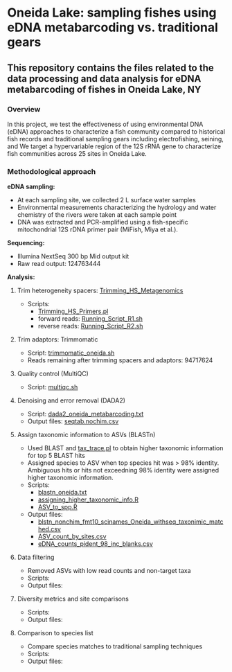 # Oneida Lake: sampling fishes using eDNA metabarcoding vs. traditional gears

## This repository contains the files related to the data processing and data analysis for eDNA metabarcoding of fishes in Oneida Lake, NY

### Overview

In this project, we test the effectiveness of using environmental DNA (eDNA) approaches to characterize a fish community compared to historical fish records and traditional sampling gears including electrofishing, seining, and  We target a hypervariable region of the 12S rRNA gene to characterize fish communities across 25 sites in Oneida Lake.

### Methodological approach

**eDNA sampling:**
  - At each sampling site, we collected 2 L surface water samples
  - Environmental measurements characterizing the hydrology and water chemistry of the rivers were taken at each sample point
  - DNA was extracted and PCR-amplified using a fish-specific mitochondrial 12S rDNA primer pair (MiFish, Miya et al.).

**Sequencing:**
  - Illumina NextSeq 300 bp Mid output kit
  - Raw read output: 124763444

**Analysis:**
  1. Trim heterogeneity spacers: [Trimming_HS_Metagenomics](https://github.com/noushing/Trimming_HS_Metagenomics)
     - Scripts: 
       - [Trimming_HS_Primers.pl](scripts/Trimming_HS_Primers.pl)
       - forward reads: [Running_Script_R1.sh](scripts/Running_Script_R1.sh)
       - reverse reads: [Running_Script_R2.sh](scripts/Running_Script_R2.sh)

  2. Trim adaptors: Trimmomatic
     - Script: [trimmomatic_oneida.sh](scripts/trimmomatic_oneida.sh)
     - Reads remaining after trimming spacers and adaptors: 94717624
     
  3. Quality control (MultiQC)
     - Script: [multiqc.sh](scripts/multiqc.sh)
    
  4. Denoising and error removal (DADA2)
     - Script: [dada2_oneida_metabarcoding.txt](scripts/dada2_oneida_metabarcoding.txt)
     - Output files: [seqtab.nochim.csv](datasets/seqtab.nochim.csv)

  5. Assign taxonomic information to ASVs (BLASTn)
     - Used BLAST and [tax_trace.pl](https://github.com/theo-allnutt-bioinformatics/scripts/blob/master/tax_trace.pl) to obtain higher taxonomic information for top 5 BLAST hits
     - Assigned species to ASV when top species hit was > 98% identity. Ambiguous hits or hits not exceedning 98% identity were assigned higher taxonomic information. 
     - Scripts: 
       - [blastn_oneida.txt](scripts/blastn_oneida.txt)
       - [assigning_higher_taxonomic_info.R](scripts/assigning_higher_taxonomic_info.R)
       - [ASV_to_spp.R](scripts/ASV_to_spp.R)
     - Output files: 
       - [blstn_nonchim_fmt10_scinames_Oneida_withseq_taxonimic_matched.csv](datasets/blstn_nonchim_fmt10_scinames_Oneida_withseq_taxonimic_matched.csv)
       - [ASV_count_by_sites.csv](datasets/ASV_count_by_sites.csv)
       - [eDNA_counts_pident_98_inc_blanks.csv](datasets/eDNA_counts_pident_98_inc_blanks.csv)

  6. Data filtering
     - Removed ASVs with low read counts and non-target taxa
     - Scripts:
     - Output files:

  7. Diversity metrics and site comparisons
     - Scripts:
     - Output files:

  8. Comparison to species list
     - Compare species matches to traditional sampling techniques
     - Scripts:
     - Output files:
